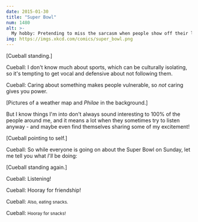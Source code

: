 ```yaml
---
date: 2015-01-30
title: "Super Bowl"
num: 1480
alt: >-
  My hobby: Pretending to miss the sarcasm when people show off their lack of interest in football by talking about 'sportsball' and acting excited to find someone else who's interested, then acting confused when they try to clarify.
img: https://imgs.xkcd.com/comics/super_bowl.png
---
```

[Cueball standing.]

Cueball: I don't know much about sports, which can be culturally isolating, so it's tempting to get vocal and defensive about not following them.

Cueball: Caring about something makes people vulnerable, so *not* caring gives you power.

[Pictures of a weather map and *Philae* in the background.]

But I know things I'm into don't always sound interesting to 100% of the people around me, and it means a lot when they sometimes try to listen anyway - and maybe even find themselves sharing some of my excitement!

[Cueball pointing to self.]

Cueball: So while everyone is going on about the Super Bowl on Sunday, let me tell you what *I'll* be doing:

[Cueball standing again.]

Cueball: Listening!

Cueball: Hooray for friendship!

Cueball: <small>Also, eating snacks.</small>

Cueball: <small>Hooray for snacks!</small>